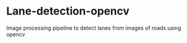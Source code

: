 # Lane-detection-opencv
Image processing pipeline to detect lanes from images of roads using opencv
